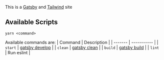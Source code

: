 This is a [Gatsby](https://www.gatsbyjs.com) and [Tailwind](https://tailwindcss.com) site

## Available Scripts

`yarn <command>`

Available commands are:
| Command | Description |
| ------- | ----------- |
| `start` | [gatsby develop](https://www.gatsbyjs.com/docs/reference/gatsby-cli/#develop) |
| `clean` | [gatsby clean](https://www.gatsbyjs.com/docs/reference/gatsby-cli/#clean) |
| `build` | [gatsby build](https://www.gatsbyjs.com/docs/reference/gatsby-cli/#build) |
| `lint` | Run eslint |
